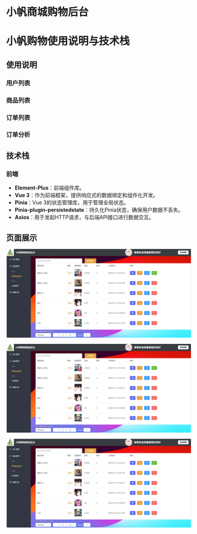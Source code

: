 # 小帆商城购物后台



# 小帆购物使用说明与技术栈

## 使用说明

### 用户列表
### 商品列表
### 订单列表
### 订单分析

## 技术栈

### 前端
- **Element-Plus**：前端组件库。
- **Vue 3**：作为前端框架，提供响应式的数据绑定和组件化开发。
- **Pinia**：Vue 3的状态管理库，用于管理全局状态。
- **Pinia-plugin-persistedstate**：持久化Pinia状态，确保用户数据不丢失。
- **Axios**：用于发起HTTP请求，与后端API接口进行数据交互。

## 页面展示
![输入图片说明](image.png)


![输入图片说明](image.png)


![输入图片说明](image.png)


